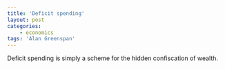 ```yaml
---
title: 'Deficit spending'
layout: post
categories:
    - economics
tags: 'Alan Greenspan'
---
```


Deficit spending is simply a scheme for the hidden confiscation of wealth.